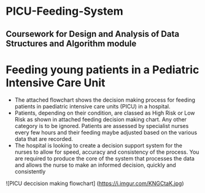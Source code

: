 # PICU-Feeding-System
## Coursework for Design and Analysis of Data Structures and Algorithm module

# Feeding young patients in a Pediatric Intensive Care Unit
  - The attached flowchart shows the decision making process for feeding patients in paediatric intensive care units (PICU) in a hospital.
  - Patients, depending on their condition, are classed as High Risk or Low Risk as shown in attached feeding decision making chart. Any other category is to be ignored. Patients are assessed by specialist nurses every few hours and their feeding maybe adjusted based on
the various data that are recorded.
  - The hospital is looking to create a decision support system for the nurses to allow for speed, accuracy and consistency of the process. You are required to produce the core of the system that processes the data and allows the nurse to make an informed decision, quickly and
consistently

![PICU deccision making flowchart] (https://i.imgur.com/KNGCtaK.jpg)
